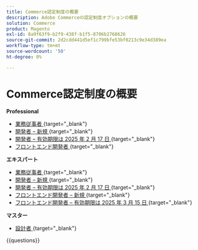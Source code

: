```yaml
---
title: Commerce認定制度の概要
description: Adobe Commerceの認定制度オプションの概要
solution: Commerce
product: Magento
exl-id: 8a9f63f9-b2f9-438f-b1f5-8706b2768626
source-git-commit: 2d2cdd441d5ef1c799bfe53bf0213c9e34d389ea
workflow-type: tm+mt
source-wordcount: '50'
ht-degree: 0%

---
```


# Commerce認定制度の概要

**Professional**

* [ 業務従事者 ](https://certification.adobe.com/certification/business-practitioner-professional){target="_blank"} <!--AD0-E712-->
* [ 開発者 – 新規 ](https://certification.adobe.com/certification/adobe-commerce-developer-professional-v2){target="_blank"} <!--AD0-E724-->
* [ 開発者 – 有効期限は 2025 年 2 月 17 日 ](https://certification.adobe.com/certification/commerce-developer-professional){target="_blank"} <!--AD0-E717-->
* [ フロントエンド開発者 ](https://certification.adobe.com/certification/front-end-developer-professional){target="_blank"} <!--AD0-E721-->

**エキスパート**

* [ 業務従事者 ](https://certification.adobe.com/certification/adobe-commerce-business-practitioner-expert){target="_blank"} <!--AD0-E708-->
* [ 開発者 – 新規 ](https://certification.adobe.com/certification/adobe-commerce-developer-expert-v2){target="_blank"} <!--AD0-E716-->
* [ 開発者 – 有効期限は 2025 年 2 月 17 日 ](https://certification.adobe.com/certification/adobe-commerce-developer-expert){target="_blank"} <!--AD0-E716-->
* [ フロントエンド開発者 – 新規 ](https://certification.adobe.com/certification/front-end-developer-expert-v2){target="_blank"} <!--AD0-E727-->
* [ フロントエンド開発者 – 有効期限は 2025 年 3 月 15 日 ](https://certification.adobe.com/certification/front-end-developer-expert){target="_blank"} <!--AD0-E720-->

**マスター**

* [ 設計者 ](https://certification.adobe.com/certification/commerce-architect-master){target="_blank"} <!--AD0-E722-->

{{questions}}


